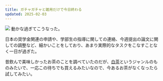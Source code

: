 ```yaml
---
title: ガチャガチャと雑用だけで今日終わる
updated: 2025-02-03
---
```

![](https://i.imgur.com/sn9tOHX.jpeg)
動かな過ぎてこうなった。

日本の奨学金関連の申請や、学部生の指導に関しての連絡、今週提出の論文に関しての調整など、細かいことをしており、あまり実際的なタスクをこなすことなく一日が過ぎた。

昔飲んで美味しかったお茶のことを調べていたのだが、[白茶](https://en.wikipedia.org/wiki/White_tea)というジャンルのものみたいで、一応この待ちでも買えるみたいなので、今あるお茶がなくなったら試してみたい。